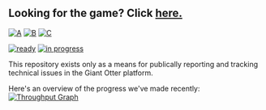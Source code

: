 ## Looking for the game? Click [here.](http://giantotter.com)

[![A](https://badge.waffle.io/giantotter/giantotter_public.svg?label=priority:%20A&title=A)](https://waffle.io/giantotter/giantotter_public?label=priority:%20A)
[![B](https://badge.waffle.io/giantotter/giantotter_public.svg?label=priority:%20B&title=B)](https://waffle.io/giantotter/giantotter_public?label=priority:%20B)
[![C](https://badge.waffle.io/giantotter/giantotter_public.svg?label=priority:%20C&title=C)](https://waffle.io/giantotter/giantotter_public?label=priority:%20C)

[![ready](https://badge.waffle.io/giantotter/giantotter_public.svg?label=ready&title=Ready)](http://waffle.io/giantotter/giantotter_public)
[![in progress](https://badge.waffle.io/giantotter/giantotter_public.svg?label=in%20progress&title=In%20Progress)](http://waffle.io/giantotter/giantotter_public)

This repository exists only as a means for publically reporting and tracking technical issues in the Giant Otter platform.

Here's an overview of the progress we've made recently:
[![Throughput Graph](https://graphs.waffle.io/giantotter/giantotter_public/throughput.svg)](https://waffle.io/giantotter/giantotter_public/metrics)
